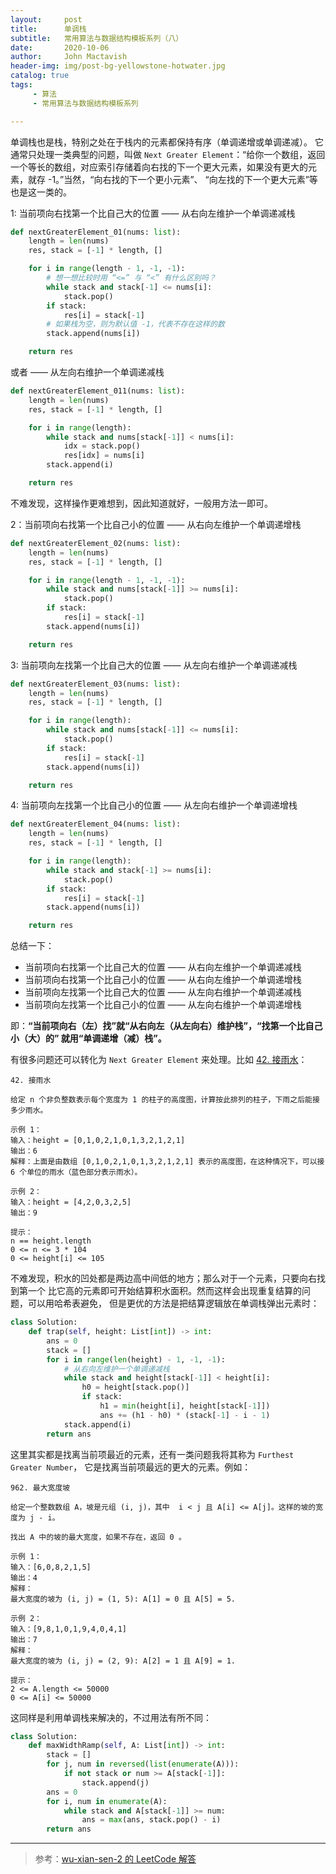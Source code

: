 ```yaml
---
layout:     post
title:      单调栈
subtitle:   常用算法与数据结构模板系列（八）
date:       2020-10-06
author:     John Mactavish
header-img: img/post-bg-yellowstone-hotwater.jpg
catalog: true
tags:
     - 算法
     - 常用算法与数据结构模板系列

---
```


单调栈也是栈，特别之处在于栈内的元素都保持有序（单调递增或单调递减）。
它通常只处理一类典型的问题，叫做 `Next Greater Element`：“给你一个数组，返回一个等长的数组，对应索引存储着向右找的下一个更大元素，如果没有更大的元素，就存 -1。”当然，“向右找的下一个更小元素”、
“向左找的下一个更大元素”等也是这一类的。

1: 当前项向右找第一个比自己大的位置 —— 从右向左维护一个单调递减栈

```py
def nextGreaterElement_01(nums: list):
    length = len(nums)
    res, stack = [-1] * length, []

    for i in range(length - 1, -1, -1):
        # 想一想比较时用 “<=” 与 “<” 有什么区别吗？
        while stack and stack[-1] <= nums[i]:
            stack.pop()
        if stack:
            res[i] = stack[-1]
        # 如果栈为空，则为默认值 -1，代表不存在这样的数
        stack.append(nums[i])

    return res
```

或者 —— 从左向右维护一个单调递减栈

```py
def nextGreaterElement_011(nums: list):
    length = len(nums)
    res, stack = [-1] * length, []

    for i in range(length):
        while stack and nums[stack[-1]] < nums[i]:
            idx = stack.pop()
            res[idx] = nums[i]
        stack.append(i)

    return res
```

不难发现，这样操作更难想到，因此知道就好，一般用方法一即可。

2：当前项向右找第一个比自己小的位置 —— 从右向左维护一个单调递增栈

```py
def nextGreaterElement_02(nums: list):
    length = len(nums)
    res, stack = [-1] * length, []

    for i in range(length - 1, -1, -1):
        while stack and nums[stack[-1]] >= nums[i]:
            stack.pop()
        if stack:
            res[i] = stack[-1]
        stack.append(nums[i])

    return res
```

3: 当前项向左找第一个比自己大的位置 —— 从左向右维护一个单调递减栈

```py
def nextGreaterElement_03(nums: list):
    length = len(nums)
    res, stack = [-1] * length, []

    for i in range(length):
        while stack and nums[stack[-1]] <= nums[i]:
            stack.pop()
        if stack:
            res[i] = stack[-1]
        stack.append(nums[i])

    return res
```

4: 当前项向左找第一个比自己小的位置 —— 从左向右维护一个单调递增栈

```py
def nextGreaterElement_04(nums: list):
    length = len(nums)
    res, stack = [-1] * length, []

    for i in range(length):
        while stack and stack[-1] >= nums[i]:
            stack.pop()
        if stack:
            res[i] = stack[-1]
        stack.append(nums[i])

    return res
```

总结一下：

- 当前项向右找第一个比自己大的位置 —— 从右向左维护一个单调递减栈
- 当前项向右找第一个比自己小的位置 —— 从右向左维护一个单调递增栈
- 当前项向左找第一个比自己大的位置 —— 从左向右维护一个单调递减栈
- 当前项向左找第一个比自己小的位置 —— 从左向右维护一个单调递增栈

即：**“当前项向右（左）找”就“从右向左（从左向右）维护栈”，“找第一个比自己小（大）的”
就用“单调递增（减）栈”。**

有很多问题还可以转化为 `Next Greater Element` 来处理。比如 [42. 接雨水](https://leetcode-cn.com/problems/trapping-rain-water)：

```
42. 接雨水

给定 n 个非负整数表示每个宽度为 1 的柱子的高度图，计算按此排列的柱子，下雨之后能接多少雨水。

示例 1：
输入：height = [0,1,0,2,1,0,1,3,2,1,2,1]
输出：6
解释：上面是由数组 [0,1,0,2,1,0,1,3,2,1,2,1] 表示的高度图，在这种情况下，可以接 6 个单位的雨水（蓝色部分表示雨水）。 

示例 2：
输入：height = [4,2,0,3,2,5]
输出：9
 
提示：
n == height.length
0 <= n <= 3 * 104
0 <= height[i] <= 105
```

不难发现，积水的凹处都是两边高中间低的地方；那么对于一个元素，只要向右找到第一个
比它高的元素即可开始结算积水面积。然而这样会出现重复结算的问题，可以用哈希表避免，
但是更优的方法是把结算逻辑放在单调栈弹出元素时：

```py
class Solution:
    def trap(self, height: List[int]) -> int:
        ans = 0
        stack = []
        for i in range(len(height) - 1, -1, -1):
            # 从右向左维护一个单调递减栈
            while stack and height[stack[-1]] < height[i]:
                h0 = height[stack.pop()]
                if stack:
                    h1 = min(height[i], height[stack[-1]])
                    ans += (h1 - h0) * (stack[-1] - i - 1)
            stack.append(i)
        return ans
```

这里其实都是找离当前项最近的元素，还有一类问题我将其称为 `Furthest Greater Number`，
它是找离当前项最远的更大的元素。例如：

```
962. 最大宽度坡

给定一个整数数组 A，坡是元组 (i, j)，其中  i < j 且 A[i] <= A[j]。这样的坡的宽度为 j - i。

找出 A 中的坡的最大宽度，如果不存在，返回 0 。

示例 1：
输入：[6,0,8,2,1,5]
输出：4
解释：
最大宽度的坡为 (i, j) = (1, 5): A[1] = 0 且 A[5] = 5.

示例 2：
输入：[9,8,1,0,1,9,4,0,4,1]
输出：7
解释：
最大宽度的坡为 (i, j) = (2, 9): A[2] = 1 且 A[9] = 1.
 
提示：
2 <= A.length <= 50000
0 <= A[i] <= 50000
```

这同样是利用单调栈来解决的，不过用法有所不同：

```py
class Solution:
    def maxWidthRamp(self, A: List[int]) -> int:
        stack = []
        for j, num in reversed(list(enumerate(A))):
            if not stack or num >= A[stack[-1]]:
                stack.append(j)
        ans = 0
        for i, num in enumerate(A):
            while stack and A[stack[-1]] >= num:
                ans = max(ans, stack.pop() - i)
        return ans
```


---
> 参考：[wu-xian-sen-2 的 LeetCode 解答](https://leetcode-cn.com/problems/next-greater-element-i/solution/dan-diao-zhan-zong-jie-by-wu-xian-sen-2/)
